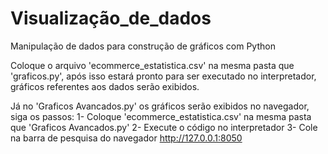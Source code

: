 # Visualização_de_dados
 Manipulação de dados para construção de gráficos com Python

Coloque o arquivo 'ecommerce_estatistica.csv' na mesma pasta que 'graficos.py', após isso estará pronto para ser executado no interpretador, gráficos referentes aos dados serão exibidos. 

Já no 'Graficos Avancados.py' os gráficos serão exibidos no navegador, siga os passos:
1- Coloque 'ecommerce_estatistica.csv' na mesma pasta que 'Graficos Avancados.py'
2- Execute o código no interpretador
3- Cole na barra de pesquisa do navegador http://127.0.0.1:8050
